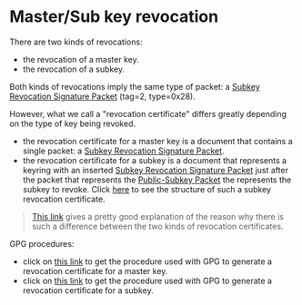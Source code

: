 # Master/Sub key revocation

There are two kinds of revocations:
* the revocation of a master key.
* the revocation of a subkey.

Both kinds of revocations imply the same type of packet:
a [Subkey Revocation Signature Packet](https://tools.ietf.org/html/rfc4880#section-5.2.1) (tag=2, type=0x28).

However, what we call a "revocation certificate" differs greatly depending on the type of key being revoked.
* the revocation certificate for a master key is a document that contains a single packet: a [Subkey Revocation Signature Packet](https://tools.ietf.org/html/rfc4880#section-5.2.1).
* the revocation certificate for a subkey is a document that represents a keyring with an inserted [Subkey Revocation Signature Packet](https://tools.ietf.org/html/rfc4880#section-5.2.1) just after the packet that represents the [Public-Subkey Packet](https://tools.ietf.org/html/rfc4880#section-5.5.1.2) the represents the subkey to revoke.
  Click [here](pgp-packets-subkey-revocation-certificate/after-revocation.txt) to see the structure of such a subkey revocation certificate.

> [This link](https://blogs.gentoo.org/mgorny/2019/02/20/gen-revoke-extending-revocation-certificates-to-subkeys/) gives a pretty good explanation of the reason why there is such a difference between the two kinds of revocation certificates.

GPG procedures:

* click on [this link](pgp-packets-key-revocation-certicate.md) to get the procedure used with GPG to generate a revocation certificate for a master key.
* click on [this link](pgp-packets-subkey-revocation-certificate.md) to get the procedure used with GPG to generate a revocation certificate for a subkey.
